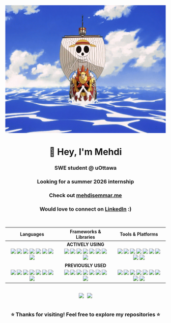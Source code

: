 <div align="center">
  <img src="./luffy_gif.gif" width="1000" height="400"/>

<div align="center">

# 👋 Hey, I'm Mehdi  

### SWE student @ **uOttawa**  
### Looking for a summer 2026 internship  
### Check out [mehdisemmar.me](https://mehdisemmar.me)  
### Would love to connect on [LinkedIn](https://www.linkedin.com/in/mehdi-semmar-946a1b27b) :)

</div>

<br>

<div align="center">
<table>
<thead>
<tr>
<th width='33%'>Languages</th>
<th width='33%'>Frameworks & Libraries</th>
<th width='33%'>Tools & Platforms</th>
</tr>
</thead>
<tbody>
<tr>
<td colspan="3" align="center">
<b>ACTIVELY USING</b>
</td>
</tr>
<tr>
<td align='center'>
<img src="https://cdn.jsdelivr.net/gh/devicons/devicon/icons/python/python-original.svg" width="50px" />
<img src="https://cdn.jsdelivr.net/gh/devicons/devicon/icons/java/java-original.svg" width="50px" />
<img src="https://cdn.jsdelivr.net/gh/devicons/devicon/icons/typescript/typescript-original.svg" width="50px" />
<img src="https://cdn.jsdelivr.net/gh/devicons/devicon/icons/c/c-original.svg" width="50px" />
<img src="https://cdn.jsdelivr.net/gh/devicons/devicon/icons/cplusplus/cplusplus-original.svg" width="50px" />
<img src="https://cdn.jsdelivr.net/gh/devicons/devicon/icons/dart/dart-original.svg" width="50px" />
<img src="https://cdn.jsdelivr.net/gh/devicons/devicon/icons/sqlite/sqlite-original.svg" width="50px" />
<img src="https://cdn.jsdelivr.net/gh/devicons/devicon/icons/bash/bash-original.svg" width="50px" />
</td>
<td align='center'>
<img src="https://cdn.jsdelivr.net/gh/devicons/devicon/icons/react/react-original.svg" width="50px" />
<img src="https://cdn.jsdelivr.net/gh/devicons/devicon/icons/vuejs/vuejs-original.svg" width="50px" />
<img src="https://cdn.jsdelivr.net/gh/devicons/devicon/icons/flutter/flutter-original.svg" width="50px" />
<img src="https://cdn.jsdelivr.net/gh/devicons/devicon/icons/django/django-original.svg" width="50px" />
<img src="https://cdn.jsdelivr.net/gh/devicons/devicon/icons/spring/spring-original.svg" width="50px" />
<img src="https://cdn.jsdelivr.net/gh/devicons/devicon/icons/express/express-original.svg" width="50px" />
<img src="https://cdn.jsdelivr.net/gh/devicons/devicon/icons/pytorch/pytorch-original.svg" width="50px" />
<img src="https://cdn.jsdelivr.net/gh/devicons/devicon/icons/tensorflow/tensorflow-original.svg" width="50px" />
</td>
<td align='center'>
<img src="https://cdn.jsdelivr.net/gh/devicons/devicon/icons/docker/docker-original.svg" width="50px" />
<img src="https://cdn.jsdelivr.net/gh/devicons/devicon/icons/amazonwebservices/amazonwebservices-original.svg" width="50px" />
<img src="https://cdn.jsdelivr.net/gh/devicons/devicon/icons/googlecloud/googlecloud-original.svg" width="50px" />
<img src="https://cdn.jsdelivr.net/gh/devicons/devicon/icons/postgresql/postgresql-original.svg" width="50px" />
<img src="https://cdn.jsdelivr.net/gh/devicons/devicon/icons/mysql/mysql-original.svg" width="50px" />
<img src="https://cdn.jsdelivr.net/gh/devicons/devicon/icons/mongodb/mongodb-original.svg" width="50px" />
<img src="https://cdn.jsdelivr.net/gh/devicons/devicon/icons/linux/linux-original.svg" width="50px" />
<img src="https://cdn.jsdelivr.net/gh/devicons/devicon/icons/git/git-original.svg" width="50px" />
<img src="https://cdn.jsdelivr.net/gh/devicons/devicon/icons/neovim/neovim-original.svg" width="50px" />
</td>
</tr>
<tr>
<td colspan="3" align="center">
<b>PREVIOUSLY USED</b>
</td>
</tr>
<tr>
<td align='center'>
<img src="https://cdn.jsdelivr.net/gh/devicons/devicon/icons/python/python-original.svg" width="50px" />
<img src="https://cdn.jsdelivr.net/gh/devicons/devicon/icons/java/java-original.svg" width="50px" />
<img src="https://cdn.jsdelivr.net/gh/devicons/devicon/icons/typescript/typescript-original.svg" width="50px" />
<img src="https://cdn.jsdelivr.net/gh/devicons/devicon/icons/c/c-original.svg" width="50px" />
<img src="https://cdn.jsdelivr.net/gh/devicons/devicon/icons/cplusplus/cplusplus-original.svg" width="50px" />
<img src="https://cdn.jsdelivr.net/gh/devicons/devicon/icons/dart/dart-original.svg" width="50px" />
<img src="https://cdn.jsdelivr.net/gh/devicons/devicon/icons/sqlite/sqlite-original.svg" width="50px" />
<img src="https://cdn.jsdelivr.net/gh/devicons/devicon/icons/bash/bash-original.svg" width="50px" />
</td>
<td align='center'>
<img src="https://cdn.jsdelivr.net/gh/devicons/devicon/icons/react/react-original.svg" width="50px" />
<img src="https://cdn.jsdelivr.net/gh/devicons/devicon/icons/vuejs/vuejs-original.svg" width="50px" />
<img src="https://cdn.jsdelivr.net/gh/devicons/devicon/icons/flutter/flutter-original.svg" width="50px" />
<img src="https://cdn.jsdelivr.net/gh/devicons/devicon/icons/django/django-original.svg" width="50px" />
<img src="https://cdn.jsdelivr.net/gh/devicons/devicon/icons/spring/spring-original.svg" width="50px" />
<img src="https://cdn.jsdelivr.net/gh/devicons/devicon/icons/express/express-original.svg" width="50px" />
<img src="https://cdn.jsdelivr.net/gh/devicons/devicon/icons/pytorch/pytorch-original.svg" width="50px" />
<img src="https://cdn.jsdelivr.net/gh/devicons/devicon/icons/tensorflow/tensorflow-original.svg" width="50px" />
</td>
<td align='center'>
<img src="https://cdn.jsdelivr.net/gh/devicons/devicon/icons/docker/docker-original.svg" width="50px" />
<img src="https://cdn.jsdelivr.net/gh/devicons/devicon/icons/amazonwebservices/amazonwebservices-original.svg" width="50px" />
<img src="https://cdn.jsdelivr.net/gh/devicons/devicon/icons/googlecloud/googlecloud-original.svg" width="50px" />
<img src="https://cdn.jsdelivr.net/gh/devicons/devicon/icons/postgresql/postgresql-original.svg" width="50px" />
<img src="https://cdn.jsdelivr.net/gh/devicons/devicon/icons/mysql/mysql-original.svg" width="50px" />
<img src="https://cdn.jsdelivr.net/gh/devicons/devicon/icons/mongodb/mongodb-original.svg" width="50px" />
<img src="https://cdn.jsdelivr.net/gh/devicons/devicon/icons/linux/linux-original.svg" width="50px" />
<img src="https://cdn.jsdelivr.net/gh/devicons/devicon/icons/git/git-original.svg" width="50px" />
<img src="https://cdn.jsdelivr.net/gh/devicons/devicon/icons/neovim/neovim-original.svg" width="50px" />
</td>
</tr>
</tbody>
</table>
</div>


<br>

<div style="display: flex; justify-content: center; gap: 10px; flex-wrap: wrap;">

  <img src="https://github-readme-stats.vercel.app/api/top-langs/?username=FtKuBo&theme=dark&hide_border=true&layout=compact&langs_count=6&bg_color=0D1117&card_width=350" />

  <img src="http://github-readme-streak-stats.herokuapp.com?user=FtKuBo&theme=dark&background=0D1117&hide_border=true" />

</div>

<br>

<div align="center">
  
### ⭐ Thanks for visiting! Feel free to explore my repositories ⭐

</div>

